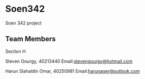 # Soen342
Soen 342 project

## Team Members
Section H

Steven Gourgy, 40213440         Email:stevengourgy@hotmail.com

Harun Slahaldin Omar, 40250981  Email:harunager@outlook.com
